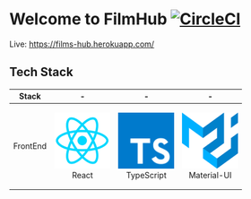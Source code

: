 # Welcome to FilmHub  [![CircleCI](https://circleci.com/gh/orma4/FilmHub.svg?style=svg)](https://circleci.com/gh/orma4/FilmHub)

Live: https://films-hub.herokuapp.com/

## Tech Stack

| Stack    | -                                                                                                  | -                                                                                                 | -                                                                                                
  ------------------------------------------------------------------------------------------------- | ------------------------------------------------------------------------------------------------ | ---------------------------------------------------------------------------------------------------------------- | --------------------------------------------------------------------------------------------------- |
| FrontEnd | <p align="center"><img src="./src/assets/reactjs_logo.png" width="100" height="100"> <br />React</p> | <p align="center"><img src="./src/assets/TypeScript.png" width="100" height="100"> <br />TypeScript</p> | <p align="center"><img src="./src/assets/Material-UI.png" width="100" height="100"> <br />Material-UI</p>